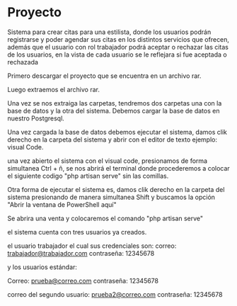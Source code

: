 # Proyecto
Sistema para crear citas para una estilista, donde los usuarios podrán registrarse y poder agendar sus citas en los distintos servicios que ofrecen, además que el usuario con rol trabajador podrá aceptar o rechazar las citas de los usuarios, en la vista de cada usuario se le reflejara si fue aceptada o rechazada

Primero descargar el proyecto que se encuentra en un archivo rar.

Luego extraemos el archivo rar.

Una vez se nos extraiga las carpetas, tendremos dos carpetas una con la base de datos y la otra del sistema. Debemos cargar la base de datos en nuestro Postgresql.

Una vez cargada la base de datos debemos ejecutar el sistema, damos clik derecho en la carpeta del sistema y abrir con el editor de texto ejemplo: visual Code.

una vez abierto el sistema con el visual code, presionamos de forma simultanea Ctrl + ñ, se nos abrirá el terminal donde procederemos a colocar el siguiente codigo 
"php artisan serve" sin las comillas.

Otra forma de ejecutar el sistema es, damos clik derecho en la carpeta del sistema presionando de manera simultanea Shift y buscamos la opción "Abrir la ventana de PowerShell aquí"

Se abrira una venta y colocaremos el comando "php artisan serve"

el sistema cuenta con tres usuarios ya creados.

el usuario trabajador el cual sus credenciales son:
correo: trabajador@trabajador.com
contraseña: 12345678

y los usuarios estándar:

Correo: prueba@correo.com
contraseña: 12345678

correo del segundo usuario: prueba2@correo.com
contraseña: 12345678
